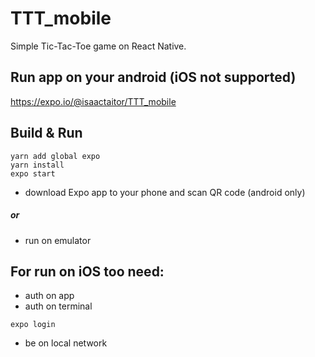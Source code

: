 # TTT_mobile
Simple Tic-Tac-Toe game on React Native.

## Run app on your android (iOS not supported)
https://expo.io/@isaactaitor/TTT_mobile

## Build & Run

```
yarn add global expo
yarn install
expo start
```

+ download Expo app to your phone and scan QR code (android only)
##### or
+ run on emulator
## For run on iOS too need:
+ auth on app
+ auth on terminal
```
expo login
```
+ be on local network 
